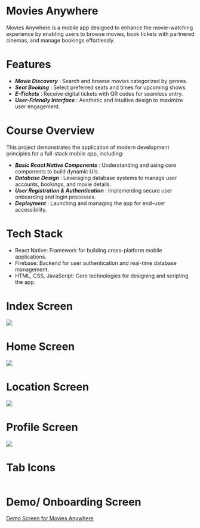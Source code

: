 # Movies Anywhere
Movies Anywhere is a mobile app designed to enhance the movie-watching experience by enabling users to browse movies, book tickets with partnered cinemas, and manage bookings effortlessly.

# Features
* ***Movie Discovery*** : Search and browse movies categorized by genres.
* ***Seat Booking*** : Select preferred seats and times for upcoming shows.
* ***E-Tickets*** : Receive digital tickets with QR codes for seamless entry.
* ***User-Friendly Interface*** : Aesthetic and intuitive design to maximize user engagement.

# Course Overview
This project demonstrates the application of modern development principles for a full-stack mobile app, including:
* ***Basic React Native Components*** : Understanding and using core components to build dynamic UIs.
* ***Database Design*** : Leveraging database systems to manage user accounts, bookings, and movie details.
* ***User Registration & Authentication*** : Implementing secure user onboarding and login processes.
* ***Deployment*** : Launching and managing the app for end-user accessibility.

# Tech Stack
* React Native: Framework for building cross-platform mobile applications.
* Firebase: Backend for user authentication and real-time database management.
* HTML, CSS, JavaScript: Core technologies for designing and scripting the app.

# Index Screen 
<img src="assets\index.jpg"> 

# Home Screen 
<img src="assets\home.jpg"> 

# Location Screen 
<img src="assets\location.jpg"> 

# Profile Screen 
<img src="assets\profile.jpg"> 

# Tab Icons
<img scr="assets\tabs.jpg">

# Demo/ Onboarding Screen
[Demo Screen for Movies Anywhere](https://drive.google.com/file/d/16ZBgIMRexRvVb8neBpksfz8R-K2XcRaM/view?usp=sharing)

